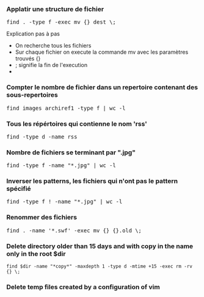 ### Applatir une structure de fichier

<pre>
find . -type f -exec mv {} dest \;
</pre>
Explication pas à pas 

* On recherche tous les fichiers
* Sur chaque fichier on execute la commande mv avec les paramètres trouvés {}  
* \; signifie la fin de l'execution
*

### Compter le nombre de fichier dans un repertoire contenant des sous-repertoires

<pre>
find images_archiref1 -type f | wc -l
</pre>

### Tous les répértoires qui contienne le nom 'rss'

<pre>
find -type d -name rss
</pre>

### Nombre de fichiers se terminant par ".jpg"

<pre>
find -type f -name "*.jpg" | wc -l
</pre>

### Inverser les patterns, les fichiers qui n'ont pas le pattern spécifié

<pre>
find -type f ! -name "*.jpg" | wc -l
</pre>

### Renommer des fichiers 

<pre>
find . -name '*.swf' -exec mv {} {}.old \;
</pre>


### Delete directory older than 15 days and with copy in the name only in the root $dir 

````
find $dir -name "*copy*" -maxdepth 1 -type d -mtime +15 -exec rm -rv {} \;
````

### Delete temp files created by a configuration of vim
```
```


